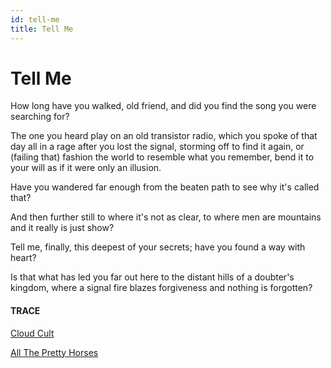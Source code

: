 ```yaml
---
id: tell-me
title: Tell Me
---
```


# Tell Me

How long have you walked, old friend,
and did you find the song
you were searching for?

The one you heard play
on an old transistor radio,
which you spoke of that day
all in a rage
after you lost the signal,
storming off to find it again,
or (failing that) fashion the world
to resemble what you remember,
bend it to your will as if it were only
an illusion.

Have you wandered far enough
from the beaten path to see why
it's called that?

And then further still
to where it's not as clear,
to where men are mountains and
it really is just show?

Tell me, finally,
this deepest of your secrets;
have you found a way with heart?

Is that what has led you far out here
to the distant hills of a doubter's kingdom,
where a signal fire blazes forgiveness
and nothing is forgotten?


#### TRACE

[Cloud Cult](https://www.youtube.com/watch?v=0to4Jt2Sfao "Transistor Radio")

[All The Pretty Horses](https://www.goodreads.com/book/show/469571.All_the_Pretty_Horses)